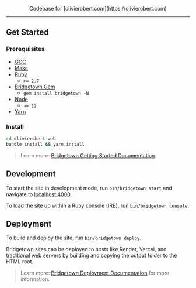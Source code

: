 <p align="center">
   Codebase for [olivierobert.com](https://olivierobert.com)
</p>

---

## Get Started

### Prerequisites

- [GCC](https://gcc.gnu.org/install/)
- [Make](https://www.gnu.org/software/make/)
- [Ruby](https://www.ruby-lang.org/en/downloads/)
  - `>= 2.7`
- [Bridgetown Gem](https://rubygems.org/gems/bridgetown)
  - `gem install bridgetown -N`
- [Node](https://nodejs.org)
  - `>= 12`
- [Yarn](https://yarnpkg.com)

### Install

```sh
cd olivierobert-web
bundle install && yarn install
```
> Learn more: [Bridgetown Getting Started Documentation](https://www.bridgetownrb.com/docs/).

## Development

To start the site in development mode, run `bin/bridgetown start` and navigate to [localhost:4000](https://localhost:4000/).

To load the site up within a Ruby console (IRB), run `bin/bridgetown console`.

## Deployment

To build and deploy the site, run `bin/bridgetown deploy`.

Bridgetown sites can be deployed to hosts like Render, Vercel, and traditional web servers by building and copying the output folder to the HTML root.

> Learn more: [Bridgetown Deployment Documentation](https://www.bridgetownrb.com/docs/deployment) for more information.
